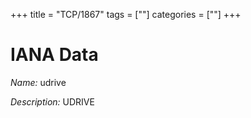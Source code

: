 +++
title = "TCP/1867"
tags = [""]
categories = [""]
+++

# IANA Data

_Name:_ udrive

_Description:_ UDRIVE

